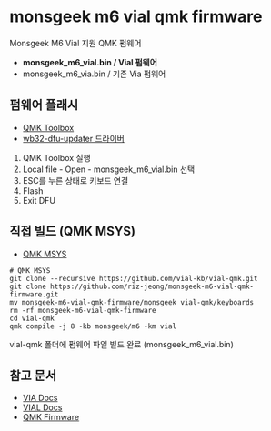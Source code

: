 # monsgeek m6 vial qmk firmware

Monsgeek M6 Vial 지원 QMK 펌웨어

* **monsgeek_m6_vial.bin / Vial 펌웨어**
* monsgeek_m6_via.bin / 기존 Via 펌웨어



## 펌웨어 플래시

* [QMK Toolbox](https://github.com/qmk/qmk_toolbox/releases)
* [wb32-dfu-updater 드라이버](https://github.com/WestberryTech/wb32-dfu-updater/blob/master/driver/wb32-dfu-updater_cli-driver-windows-x64.zip)

1. QMK Toolbox 실행
2. Local file - Open - monsgeek_m6_vial.bin 선택
3. ESC를 누른 상태로 키보드 연결
4. Flash
5. Exit DFU



## 직접 빌드 (QMK MSYS)

* [QMK MSYS](https://github.com/qmk/qmk_distro_msys/releases/latest)

```Shell
# QMK MSYS
git clone --recursive https://github.com/vial-kb/vial-qmk.git
git clone https://github.com/riz-jeong/monsgeek-m6-vial-qmk-firmware.git
mv monsgeek-m6-vial-qmk-firmware/monsgeek vial-qmk/keyboards
rm -rf monsgeek-m6-vial-qmk-firmware
cd vial-qmk
qmk compile -j 8 -kb monsgeek/m6 -km vial
```

vial-qmk 폴더에 펌웨어 파일 빌드 완료 (monsgeek_m6_vial.bin)



## 참고 문서

* [VIA Docs](https://www.caniusevia.com/docs/specification)
* [VIAL Docs](https://get.vial.today/docs/)
* [QMK Firmware](https://github.com/qmk/qmk_firmware)